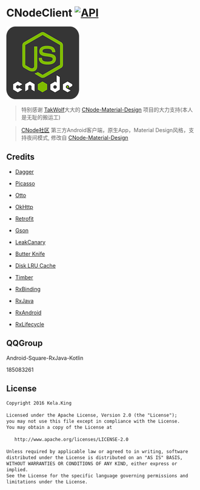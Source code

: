 # CNodeClient [![API](https://img.shields.io/badge/API-14%2B-brightgreen.svg?style=flat)](https://android-arsenal.com/api?level=14) #

![Logo](/art/ic_launcher.png)

> 特别感谢 [TakWolf](https://github.com/TakWolf)大大的 [CNode-Material-Design](https://github.com/TakWolf/CNode-Material-Design) 项目的大力支持(本人是无耻的搬运工)

> [CNode社区](https://cnodejs.org) 第三方Android客户端，原生App，Material Design风格，支持夜间模式, 修改自 [CNode-Material-Design](https://github.com/TakWolf/CNode-Material-Design)



## Credits ##

- [Dagger](https://github.com/google/dagger)

- [Picasso](http://square.github.io/picasso)

- [Otto](https://github.com/square/otto)

- [OkHttp](http://square.github.io/okhttp)

- [Retrofit](http://square.github.io/retrofit)

- [Gson](https://github.com/google/gson)

- [LeakCanary](https://github.com/square/leakcanary)

- [Butter Knife](https://github.com/JakeWharton/butterknife)

- [Disk LRU Cache](https://github.com/JakeWharton/DiskLruCache)

- [Timber](https://github.com/JakeWharton/timber)

- [RxBinding](https://github.com/JakeWharton/RxBinding)

- [RxJava](https://github.com/ReactiveX/RxJava)

- [RxAndroid](https://github.com/ReactiveX/RxAndroid)

- [RxLifecycle](https://github.com/trello/RxLifecycle)



## QQGroup ##

Android-Square-RxJava-Kotlin

185083261



## License ##

    Copyright 2016 Kela.King
    
    Licensed under the Apache License, Version 2.0 (the "License");
    you may not use this file except in compliance with the License.
    You may obtain a copy of the License at
    
       http://www.apache.org/licenses/LICENSE-2.0
    
    Unless required by applicable law or agreed to in writing, software
    distributed under the License is distributed on an "AS IS" BASIS,
    WITHOUT WARRANTIES OR CONDITIONS OF ANY KIND, either express or implied.
    See the License for the specific language governing permissions and
    limitations under the License.
